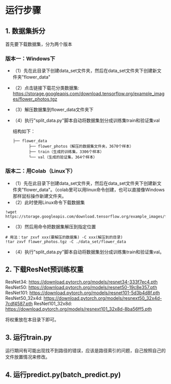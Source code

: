 # 运行步骤

## 1. 数据集拆分

首先要下载数据集，分为两个版本

### 版本一：Windows下

- （1）先在此目录下创建data_set文件夹，然后在data_set文件夹下创建新文件夹"flower_data"

- （2）点击链接下载花分类数据集: https://storage.googleapis.com/download.tensorflow.org/example_images/flower_photos.tgz

- （3）解压数据集到flower_data文件夹下

- （4）执行"split_data.py"脚本自动将数据集划分成训练集train和验证集val

  结构如下：

  ```
  ├── flower_data   
         ├── flower_photos（解压的数据集文件夹，3670个样本）  
         ├── train（生成的训练集，3306个样本）  
         └── val（生成的验证集，364个样本） 
  ```

  

### 版本二：用Colab（Linux下）

- （1）先在此目录下创建data_set文件夹，然后在data_set文件夹下创建新文件夹"flower_data"。（colab里可以用linux命令创建，也可以直接像Windows那样鼠标操作新建文件夹。
- （2）此时使用Linux命令下载数据集

```shell
!wget https://storage.googleapis.com/download.tensorflow.org/example_images/flower_photos.tgz
```

- （3）然后用命令把数据集解压到指定位置

```shell
# 用法：tar zxvf xxx(要解压的数据集) -C xxx(解压到的目录)
!tar zxvf flower_photos.tgz -C ./data_set/flower_data
```

- （4）执行"split_data.py"脚本自动将数据集划分成训练集train和验证集val。



## 2. 下载ResNet预训练权重

ResNet34: https://download.pytorch.org/models/resnet34-333f7ec4.pth
ResNet50: https://download.pytorch.org/models/resnet50-19c8e357.pth
ResNet101: https://download.pytorch.org/models/resnet101-5d3b4d8f.pth
ResNet50_32x4d: https://download.pytorch.org/models/resnext50_32x4d-7cdf4587.pth
ResNet101_32x8d: https://download.pytorch.org/models/resnext101_32x8d-8ba56ff5.pth

将权重放在本目录下即可。



## 3. 运行train.py

运行期间有可能出现找不到路径的错误，应该是路径索引的问题，自己按照自己的文件放置情况来修改。

## 4. 运行predict.py(batch_predict.py)



